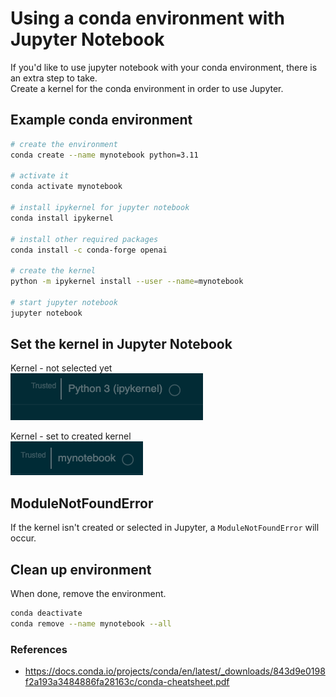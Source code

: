 # Using a conda environment with Jupyter Notebook

If you'd like to use jupyter notebook with your conda environment, there is an extra step to take.  
Create a kernel for the conda environment in order to use Jupyter.  

## Example conda environment
```bash
# create the environment
conda create --name mynotebook python=3.11

# activate it
conda activate mynotebook

# install ipykernel for jupyter notebook
conda install ipykernel

# install other required packages
conda install -c conda-forge openai

# create the kernel
python -m ipykernel install --user --name=mynotebook

# start jupyter notebook
jupyter notebook
```
## Set the kernel in Jupyter Notebook
Kernel - not selected yet  
<img src="kernel_not_set.png" alt="Kernel is not yet set" />

Kernel - set to created kernel  
<img src="kernel_set.png" alt="Kernel has been selected" />
  
## ModuleNotFoundError
If the kernel isn't created or selected in Jupyter, a `ModuleNotFoundError` will occur.

  
    

## Clean up environment
When done, remove the environment.
```bash
conda deactivate
conda remove --name mynotebook --all
```
  

      
### References
* https://docs.conda.io/projects/conda/en/latest/_downloads/843d9e0198f2a193a3484886fa28163c/conda-cheatsheet.pdf